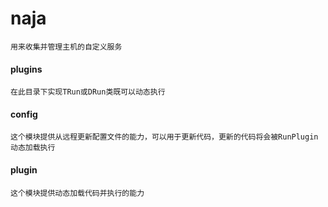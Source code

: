 # naja
	用来收集并管理主机的自定义服务

#### plugins 
	在此目录下实现TRun或DRun类既可以动态执行 
#### config
	这个模块提供从远程更新配置文件的能力，可以用于更新代码，更新的代码将会被RunPlugin动态加载执行
#### plugin
	这个模块提供动态加载代码并执行的能力

